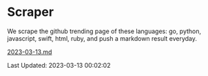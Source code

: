 # Scraper

We scrape the github trending page of these languages: go, python, javascript, swift, html, ruby, and push a markdown result everyday.

[2023-03-13.md](https://github.com/henson/Scraper/blob/master/2023-03-13.md)

Last Updated: 2023-03-13 00:02:02